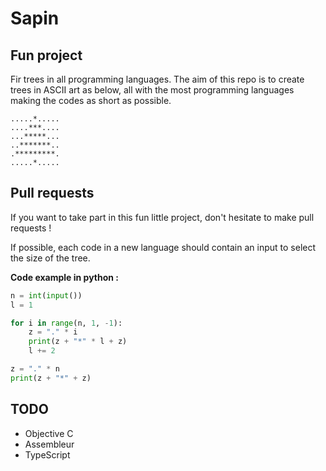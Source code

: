 # Sapin

## Fun project
Fir trees in all programming languages. The aim of this repo is to create trees in ASCII art as below, all with the most programming languages making the codes as short as possible.

```
.....*.....
....***....
...*****...
..*******..
.*********.
.....*.....
```

## Pull requests 
If you want to take part in this fun little project, don't hesitate to make pull requests !

If possible, each code in a new language should contain an input to select the size of the tree.

**Code example in python :**
```py
n = int(input())
l = 1

for i in range(n, 1, -1):
    z = "." * i
    print(z + "*" * l + z)
    l += 2

z = "." * n
print(z + "*" + z)
```

## TODO
- Objective C
- Assembleur
- TypeScript
